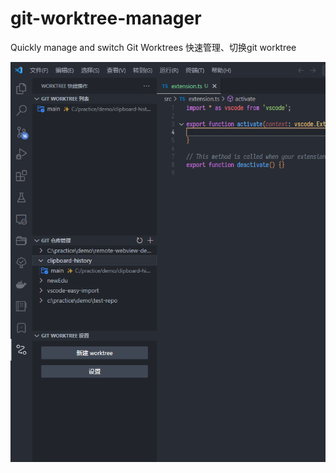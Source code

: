 # git-worktree-manager

Quickly manage and switch Git Worktrees
快速管理、切换git worktree

![preview](/images/preview.png)